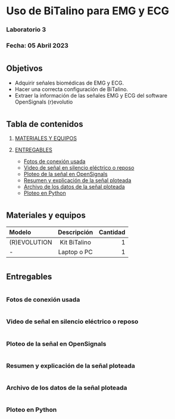 # Uso de BiTalino para EMG y ECG

### Laboratorio 3 

### Fecha: 05 Abril 2023

#
## Objetivos
* Adquirir señales biomédicas de EMG y ECG.
* Hacer una correcta configuración de BiTalino.
* Extraer la información de las señales EMG y ECG del software OpenSignals (r)evolutio

#

## Tabla de contenidos

1. [MATERIALES Y EQUIPOS](https://github.com/EduMV/ISB-G3/blob/main/Documentaci%C3%B3n/N3%20BiTalino/Lab3.md#materiales-y-equipos)

2. [ENTREGABLES](https://github.com/EduMV/ISB-G3/blob/main/Documentaci%C3%B3n/N3%20BiTalino/Lab3.md#entregables)

    * [Fotos de conexión usada](https://github.com/EduMV/ISB-G3/blob/main/Documentaci%C3%B3n/N3%20BiTalino/Lab3.md#fotos-de-conexi%C3%B3n-usada)
    * [Video de señal en silencio eléctrico o reposo](https://github.com/EduMV/ISB-G3/blob/main/Documentaci%C3%B3n/N3%20BiTalino/Lab3.md#video-de-se%C3%B1al-en-silencio-el%C3%A9ctrico-o-reposo)
    * [Ploteo de la señal en OpenSignals](https://github.com/EduMV/ISB-G3/blob/main/Documentaci%C3%B3n/N3%20BiTalino/Lab3.md#ploteo-de-la-se%C3%B1al-en-opensignals)
    * [Resumen y explicación de la señal ploteada](https://github.com/EduMV/ISB-G3/blob/main/Documentaci%C3%B3n/N3%20BiTalino/Lab3.md#resumen-y-explicaci%C3%B3n-de-la-se%C3%B1al-ploteada)
    * [Archivo de los datos de la señal ploteada](https://github.com/EduMV/ISB-G3/blob/main/Documentaci%C3%B3n/N3%20BiTalino/Lab3.md#archivo-de-los-datos-de-la-se%C3%B1al-ploteada)
    * [Ploteo en Python](https://github.com/EduMV/ISB-G3/blob/main/Documentaci%C3%B3n/N3%20BiTalino/Lab3.md#ploteo-en-python)

#
## Materiales y equipos

| Modelo | Descripción | Cantidad |
| :---         |     :---:      |          ---: |
| (R)EVOLUTION   | Kit BiTalino     | 1    |
| -     | Laptop o PC       | 1      |

#
## Entregables

#
### Fotos de conexión usada

#
### Video de señal en silencio eléctrico o reposo

#
### Ploteo de la señal en OpenSignals

#
### Resumen y explicación de la señal ploteada

#
### Archivo de los datos de la señal ploteada

#
### Ploteo en Python
